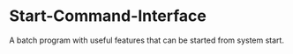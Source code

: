 # Start-Command-Interface
A batch program with useful features that can be started from system start.
